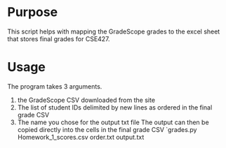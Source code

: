 # Purpose
This script helps with mapping the GradeScope grades to the excel sheet that stores final grades for CSE427.
# Usage
The program takes 3 arguments.
1. the GradeScope CSV downloaded from the site
2. The list of student IDs delimited by new lines as ordered in the final grade CSV
3. The name you chose for the output txt file
The output can then be copied directly into the cells in the final grade CSV
`grades.py Homework_1_scores.csv order.txt output.txt
